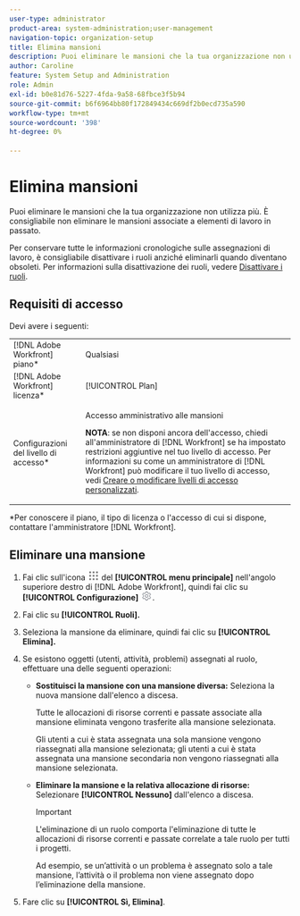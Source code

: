 ```yaml
---
user-type: administrator
product-area: system-administration;user-management
navigation-topic: organization-setup
title: Elimina mansioni
description: Puoi eliminare le mansioni che la tua organizzazione non utilizza più. È consigliabile non eliminare le mansioni associate a elementi di lavoro in passato. Per conservare tutte le informazioni cronologiche sulle assegnazioni di lavoro, è consigliabile disattivare i ruoli anziché eliminarli quando diventano obsoleti. Per informazioni sulla disattivazione dei ruoli, vedere Disattivare i ruoli.
author: Caroline
feature: System Setup and Administration
role: Admin
exl-id: b0e81d76-5227-4fda-9a58-68fbce3f5b94
source-git-commit: b6f6964bb80f172849434c669df2b0ecd735a590
workflow-type: tm+mt
source-wordcount: '398'
ht-degree: 0%

---
```


# Elimina mansioni

Puoi eliminare le mansioni che la tua organizzazione non utilizza più. È consigliabile non eliminare le mansioni associate a elementi di lavoro in passato.

Per conservare tutte le informazioni cronologiche sulle assegnazioni di lavoro, è consigliabile disattivare i ruoli anziché eliminarli quando diventano obsoleti. Per informazioni sulla disattivazione dei ruoli, vedere [Disattivare i ruoli](../../../administration-and-setup/set-up-workfront/organizational-setup/deactivate-job-roles.md).

## Requisiti di accesso

Devi avere i seguenti:

<table style="table-layout:auto"> 
 <col> 
 <col> 
 <tbody> 
  <tr> 
   <td role="rowheader">[!DNL Adobe Workfront] piano*</td> 
   <td> <p>Qualsiasi </p> </td> 
  </tr> 
  <tr> 
   <td role="rowheader">[!DNL Adobe Workfront] licenza*</td> 
   <td>[!UICONTROL Plan]</td> 
  </tr> 
  <tr> 
   <td role="rowheader">Configurazioni del livello di accesso*</td> 
   <td> <p>Accesso amministrativo alle mansioni</p> <p><b>NOTA</b>: se non disponi ancora dell'accesso, chiedi all'amministratore di [!DNL Workfront] se ha impostato restrizioni aggiuntive nel tuo livello di accesso. Per informazioni su come un amministratore di [!DNL Workfront] può modificare il tuo livello di accesso, vedi <a href="../../../administration-and-setup/add-users/configure-and-grant-access/create-modify-access-levels.md" class="MCXref xref">Creare o modificare livelli di accesso personalizzati</a>.</p> </td> 
  </tr> 
 </tbody> 
</table>

&#42;Per conoscere il piano, il tipo di licenza o l&#39;accesso di cui si dispone, contattare l&#39;amministratore [!DNL Workfront].

## Eliminare una mansione

<!--
<p data-mc-conditions="QuicksilverOrClassic.Draft mode">(NOTE: this moved from create and manage job roles)</p>
-->

1. Fai clic sull&#39;icona ![](assets/main-menu-icon.png) del **[!UICONTROL menu principale]** nell&#39;angolo superiore destro di [!DNL Adobe Workfront], quindi fai clic su **[!UICONTROL Configurazione]** ![](assets/gear-icon-settings.png).

1. Fai clic su **[!UICONTROL Ruoli].**
1. Seleziona la mansione da eliminare, quindi fai clic su **[!UICONTROL Elimina].**
1. Se esistono oggetti (utenti, attività, problemi) assegnati al ruolo, effettuare una delle seguenti operazioni:

   * **Sostituisci la mansione con una mansione diversa:** Seleziona la nuova mansione dall&#39;elenco a discesa.

     Tutte le allocazioni di risorse correnti e passate associate alla mansione eliminata vengono trasferite alla mansione selezionata.

     Gli utenti a cui è stata assegnata una sola mansione vengono riassegnati alla mansione selezionata; gli utenti a cui è stata assegnata una mansione secondaria non vengono riassegnati alla mansione selezionata.

   * **Eliminare la mansione e la relativa allocazione di risorse:** Selezionare **[!UICONTROL Nessuno]** dall&#39;elenco a discesa.

     >[!IMPORTANT]
     >
     >L&#39;eliminazione di un ruolo comporta l&#39;eliminazione di tutte le allocazioni di risorse correnti e passate correlate a tale ruolo per tutti i progetti.

     &#x200B;Ad esempio, se un’attività o un problema è assegnato solo a tale mansione, l’attività o il problema non viene assegnato dopo l’eliminazione della mansione.

1. Fare clic su **[!UICONTROL Sì, Elimina]**.
